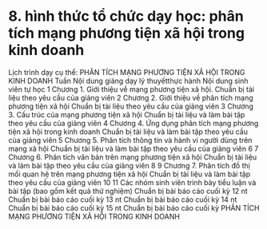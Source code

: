 # 8. hình thức tổ chức dạy học: phân tích mạng phương tiện xã hội trong kinh doanh
Lịch trình dạy cụ thể: PHÂN TÍCH MẠNG PHƯƠNG TIỆN XÃ HỘI TRONG KINH DOANH Tuần Nội dung giảng dạy lý thuyếtthực hành Nội dung sinh viên tự học
1 Chương 1. Giới thiệu về mạng phương tiện xã hội. Chuẩn bị tài liệu theo yêu cầu của giảng viên
2 Chương 2. Giới thiệu về phân tích mạng phương tiện xã hội Chuẩn bị tài liệu theo yêu cầu của giảng viên
3 Chương 3. Cấu trúc của mạng phương tiện xã hội Chuẩn bị tài liệu và làm bài tập theo yêu cầu của giảng viên
4 Chương 4. Ứng dụng phân tích mạng phương tiện xã hội trong kinh doanh Chuẩn bị tài liệu và làm bài tập theo yêu cầu của giảng viên
5 Chương 5. Phân tích thông tin và hành vi người dùng trên mạng xã hội Chuẩn bị tài liệu và làm bài tập theo yêu cầu của giảng viên
6
7 Chương 6. Phân tích văn bản trên mạng phương tiện xã hội Chuẩn bị tài liệu và làm bài tập theo yêu cầu của giảng viên
8
9 Chương 7. Phân tích đồ thị mối quan hệ trên mạng phương tiện xã hội Chuẩn bị tài liệu và làm bài tập theo yêu cầu của giảng viên
10
11 Các nhóm sinh viên trình bày tiểu luận và bài tập (bao gồm kết quả thử nghiệm) Chuẩn bị bài báo cáo cuối kỳ
12 nt Chuẩn bị bài báo cáo cuối kỳ
13 nt Chuẩn bị bài báo cáo cuối kỳ
14 nt Chuẩn bị bài báo cáo cuối kỳ
15 nt Chuẩn bị bài báo cáo cuối kỳ
PHÂN TÍCH MẠNG PHƯƠNG TIỆN XÃ HỘI TRONG KINH DOANH
